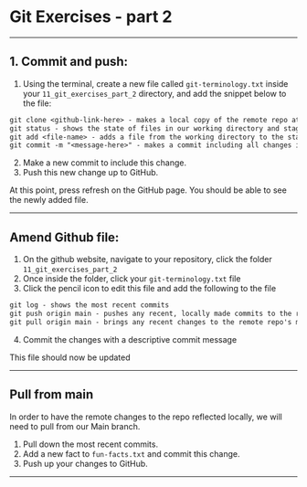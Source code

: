 # Git Exercises - part 2

---

## 1. Commit and push:

1. Using the terminal, create a new file called `git-terminology.txt` inside your `11_git_exercises_part_2` directory, and add the snippet below to the file:

```txt
git clone <github-link-here> - makes a local copy of the remote repo at the specified link
git status - shows the state of files in our working directory and staging area
git add <file-name> - adds a file from the working directory to the staging area
git commit -m "<message-here>" - makes a commit including all changes in the staging area
```

2. Make a new commit to include this change.
3. Push this new change up to GitHub.

At this point, press refresh on the GitHub page. You should be able to see the newly added file.

---

## Amend Github file:

1. On the github website, navigate to your repository, click the folder `11_git_exercises_part_2`
2. Once inside the folder, click your `git-terminology.txt` file
3. Click the pencil icon to edit this file and add the following to the file

```txt
git log - shows the most recent commits
git push origin main - pushes any recent, locally made commits to the remote repo ('origin') on the main branch
git pull origin main - brings any recent changes to the remote repo's main branch into your local repo
```

4. Commit the changes with a descriptive commit message

This file should now be updated

---

## Pull from main

In order to have the remote changes to the repo reflected locally, we will need to pull from our Main branch.

1. Pull down the most recent commits.
2. Add a new fact to `fun-facts.txt` and commit this change.
3. Push up your changes to GitHub.

---
